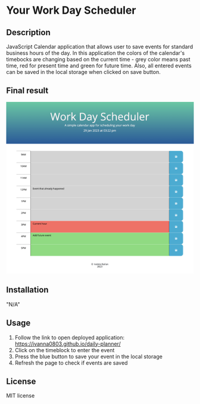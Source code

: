 # Your Work Day Scheduler

## Description
JavaScript Calendar application that allows user to save events for standard business hours of the day. In this application the colors of the calendar's timebocks are changing based on the current time - grey color means past time, red for present time and green for future time. Also, all entered events can be saved in the local storage when clicked on save button. 

## Final result
![Work Day Scheduler Application](./assets/images/WorkDayScheduler.png)

## Installation
"N/A"

## Usage
 1. Follow the link to open deployed application: https://ivanna0803.github.io/daily-planner/
 2. Click on the timeblock to enter the event  
 3. Press the blue button to save your event in the local storage 
 4. Refresh the page to check if events are saved

## License
MIT license


